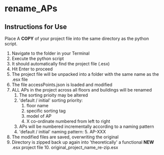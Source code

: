 # rename_APs
## Instructions for Use

Place A **COPY** of your project file into the same directory as the python script.

1. Navigate to the folder in your Terminal
2. Execute the python script
3. It should automatically find the project file (.esx)
4. Hit Enter to proceed
5. The project file will be unpacked into a folder with the same name as the .esx file
6. The file accessPoints.json is loaded and modified
7. ALL APs in the project across all floors and buildings will be renamed
   1. The sorting prioity may be altered
   2. 'default / initial' sorting priority:
      1. floor name
      2. specific sorting tag
      3. model of AP
      4. X co-ordinate numbered from left to right
   3. APs will be numbered incrementally according to a naming pattern
   4. 'default / initial' naming pattern:
      5. AP-XXX
8. The modified files are saved, overwriting the original
9. Directory is zipped back up again into 'theoretically' a functional **NEW** .esx project file
   10. original_project_name_re-zip.esx
